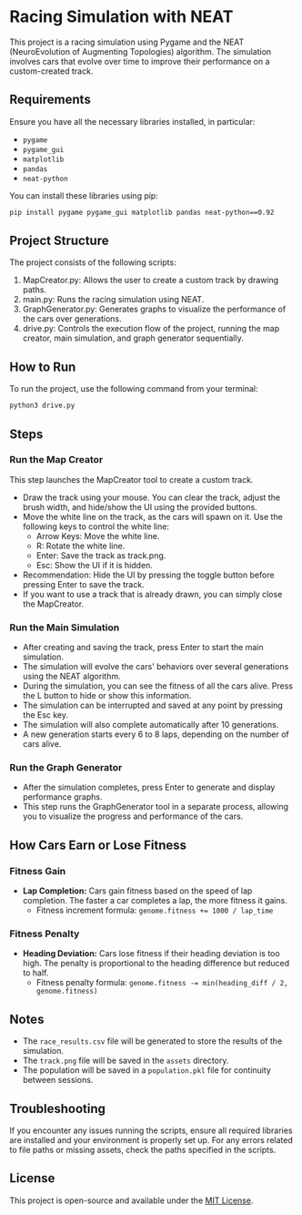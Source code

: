 # Racing Simulation with NEAT

This project is a racing simulation using Pygame and the NEAT (NeuroEvolution of Augmenting Topologies) algorithm. The simulation involves cars that evolve over time to improve their performance on a custom-created track.

## Requirements

Ensure you have all the necessary libraries installed, in particular:

- `pygame`
- `pygame_gui`
- `matplotlib`
- `pandas`
- `neat-python`

You can install these libraries using pip:

```bash
pip install pygame pygame_gui matplotlib pandas neat-python==0.92
```

## Project Structure

The project consists of the following scripts:

1. MapCreator.py: Allows the user to create a custom track by drawing paths.
2. main.py: Runs the racing simulation using NEAT.
3. GraphGenerator.py: Generates graphs to visualize the performance of the cars over generations.
4. drive.py: Controls the execution flow of the project, running the map creator, main simulation, and graph generator sequentially.

## How to Run

To run the project, use the following command from your terminal:

```bash
python3 drive.py
```

## Steps

### Run the Map Creator

This step launches the MapCreator tool to create a custom track.
- Draw the track using your mouse. You can clear the track, adjust the brush width, and hide/show the UI using the provided buttons.
- Move the white line on the track, as the cars will spawn on it. Use the following keys to control the white line:
  - Arrow Keys: Move the white line.
  - R: Rotate the white line.
  - Enter: Save the track as track.png.
  - Esc: Show the UI if it is hidden.
- Recommendation: Hide the UI by pressing the toggle button before pressing Enter to save the track.
- If you want to use a track that is already drawn, you can simply close the MapCreator.

### Run the Main Simulation

- After creating and saving the track, press Enter to start the main simulation.
- The simulation will evolve the cars' behaviors over several generations using the NEAT algorithm.
- During the simulation, you can see the fitness of all the cars alive. Press the L button to hide or show this information.
- The simulation can be interrupted and saved at any point by pressing the Esc key.
- The simulation will also complete automatically after 10 generations.
- A new generation starts every 6 to 8 laps, depending on the number of cars alive.

### Run the Graph Generator

- After the simulation completes, press Enter to generate and display performance graphs.
- This step runs the GraphGenerator tool in a separate process, allowing you to visualize the progress and performance of the cars.

## How Cars Earn or Lose Fitness

### Fitness Gain

- **Lap Completion:** Cars gain fitness based on the speed of lap completion. The faster a car completes a lap, the more fitness it gains.
  - Fitness increment formula: `genome.fitness += 1000 / lap_time`

### Fitness Penalty

- **Heading Deviation:** Cars lose fitness if their heading deviation is too high. The penalty is proportional to the heading difference but reduced to half.
  - Fitness penalty formula: `genome.fitness -= min(heading_diff / 2, genome.fitness)`

## Notes

- The `race_results.csv` file will be generated to store the results of the simulation.
- The `track.png` file will be saved in the `assets` directory.
- The population will be saved in a `population.pkl` file for continuity between sessions.

## Troubleshooting

If you encounter any issues running the scripts, ensure all required libraries are installed and your environment is properly set up. For any errors related to file paths or missing assets, check the paths specified in the scripts.

## License

This project is open-source and available under the [MIT License](LICENSE).

